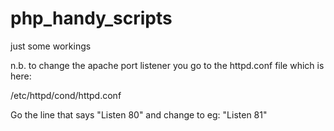 # php_handy_scripts
just some workings

n.b. to change the apache port listener you go to the httpd.conf file which is here:

/etc/httpd/cond/httpd.conf

Go the line that says "Listen 80" and change to eg: "Listen 81"
